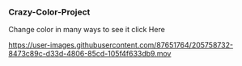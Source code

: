 ### Crazy-Color-Project

Change color in many ways to see it click Here


https://user-images.githubusercontent.com/87651764/205758732-8473c89c-d33d-4806-85cd-105f4f633db9.mov

